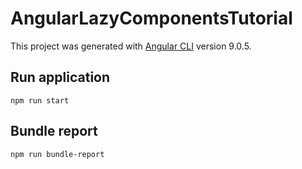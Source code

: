 # AngularLazyComponentsTutorial

This project was generated with [Angular CLI](https://github.com/angular/angular-cli) version 9.0.5.

## Run application

`npm run start`

## Bundle report

`npm run bundle-report`
